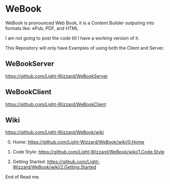 # WeBook
WeBook is pronounced Web Book, it is a Content Builder outputing into formats like: ePub, PDF, and HTML

I am not going to post the code till I have a working version of it.

This Repository will only have Examples of using both the Client and Server.


## WeBookServer

https://github.com/Light-Wizzard/WeBookServer

## WeBookClient

https://github.com/Light-Wizzard/WeBookClient

## Wiki

https://github.com/Light-Wizzard/WeBook/wiki

0. Home:
https://github.com/Light-Wizzard/WeBook/wiki/0.Home

1. Code Style:
https://github.com/Light-Wizzard/WeBook/wiki/1.Code.Style

2. Getting Started:
https://github.com/Light-Wizzard/WeBook/wiki/2.Getting.Started

End of Read me.
